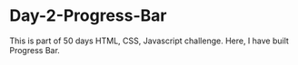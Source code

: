 # Day-2-Progress-Bar
This is part of 50 days HTML, CSS, Javascript challenge. Here, I have built Progress Bar.
